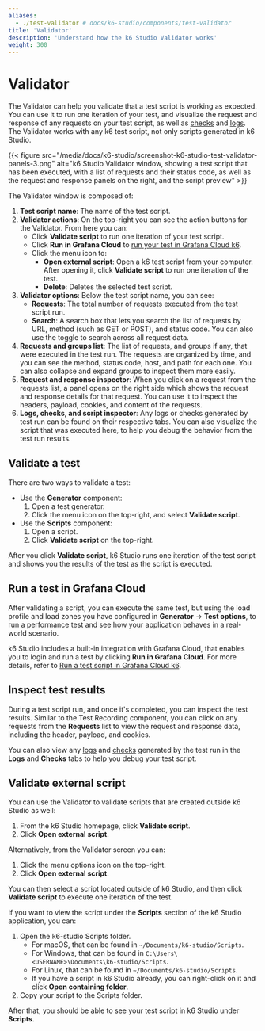 ```yaml
---
aliases:
  - ./test-validator # docs/k6-studio/components/test-validator
title: 'Validator'
description: 'Understand how the k6 Studio Validator works'
weight: 300
---
```


# Validator

The Validator can help you validate that a test script is working as expected. You can use it to run one iteration of your test, and visualize the request and response of any requests on your test script, as well as [checks](https://grafana.com/docs/k6/latest/using-k6/checks/) and [logs](https://grafana.com/docs/grafana-cloud/testing/k6/analyze-results/inspect-test-results/inspect-logs/). The Validator works with any k6 test script, not only scripts generated in k6 Studio.

{{< figure src="/media/docs/k6-studio/screenshot-k6-studio-test-validator-panels-3.png" alt="k6 Studio Validator window, showing a test script that has been executed, with a list of requests and their status code, as well as the request and response panels on the right, and the script preview" >}}

The Validator window is composed of:

1. **Test script name**: The name of the test script.
2. **Validator actions**: On the top-right you can see the action buttons for the Validator. From here you can:
   - Click **Validate script** to run one iteration of your test script.
   - Click **Run in Grafana Cloud** to [run your test in Grafana Cloud k6](https://grafana.com/docs/k6-studio/run-test-in-grafana-cloud/).
   - Click the menu icon to:
     - **Open external script**: Open a k6 test script from your computer. After opening it, click **Validate script** to run one iteration of the test.
     - **Delete**: Deletes the selected test script.
3. **Validator options**: Below the test script name, you can see:
   - **Requests**: The total number of requests executed from the test script run.
   - **Search**: A search box that lets you search the list of requests by URL, method (such as GET or POST), and status code. You can also use the toggle to search across all request data.
4. **Requests and groups list**: The list of requests, and groups if any, that were executed in the test run. The requests are organized by time, and you can see the method, status code, host, and path for each one. You can also collapse and expand groups to inspect them more easily.
5. **Request and response inspector**: When you click on a request from the requests list, a panel opens on the right side which shows the request and response details for that request. You can use it to inspect the headers, payload, cookies, and content of the requests.
6. **Logs, checks, and script inspector**: Any logs or checks generated by test run can be found on their respective tabs. You can also visualize the script that was executed here, to help you debug the behavior from the test run results.

## Validate a test

There are two ways to validate a test:

- Use the **Generator** component:
  1. Open a test generator.
  2. Click the menu icon on the top-right, and select **Validate script**.
- Use the **Scripts** component:
  1. Open a script.
  2. Click **Validate script** on the top-right.

After you click **Validate script**, k6 Studio runs one iteration of the test script and shows you the results of the test as the script is executed.

## Run a test in Grafana Cloud

After validating a script, you can execute the same test, but using the load profile and load zones you have configured in **Generator** -> **Test options**, to run a performance test and see how your application behaves in a real-world scenario.

k6 Studio includes a built-in integration with Grafana Cloud, that enables you to login and run a test by clicking **Run in Grafana Cloud**. For more details, refer to [Run a test script in Grafana Cloud k6](https://grafana.com/docs/k6-studio/run-test-in-grafana-cloud/).

## Inspect test results

During a test script run, and once it's completed, you can inspect the test results. Similar to the Test Recording component, you can click on any requests from the **Requests** list to view the request and response data, including the header, payload, and cookies.

You can also view any [logs](https://grafana.com/docs/grafana-cloud/testing/k6/analyze-results/inspect-test-results/inspect-logs/) and [checks](https://grafana.com/docs/k6/latest/using-k6/checks/) generated by the test run in the **Logs** and **Checks** tabs to help you debug your test script.

## Validate external script

You can use the Validator to validate scripts that are created outside k6 Studio as well:

1. From the k6 Studio homepage, click **Validate script**.
2. Click **Open external script**.

Alternatively, from the Validator screen you can:

1. Click the menu options icon on the top-right.
2. Click **Open external script**.

You can then select a script located outside of k6 Studio, and then click **Validate script** to execute one iteration of the test.

If you want to view the script under the **Scripts** section of the k6 Studio application, you can:

1. Open the k6-studio Scripts folder.
   - For macOS, that can be found in `~/Documents/k6-studio/Scripts`.
   - For Windows, that can be found in `C:\Users\<USERNAME>\Documents\k6-studio/Scripts`.
   - For Linux, that can be found in `~/Documents/k6-studio/Scripts`.
   - If you have a script in k6 Studio already, you can right-click on it and click **Open containing folder**.
2. Copy your script to the Scripts folder.

After that, you should be able to see your test script in k6 Studio under **Scripts**.
